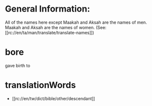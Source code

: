 # General Information:

All of the names here except Maakah and Aksah are the names of men. Maakah and Aksah are the names of women. (See: [[rc://en/ta/man/translate/translate-names]])

# bore

gave birth to

# translationWords

* [[rc://en/tw/dict/bible/other/descendant]]